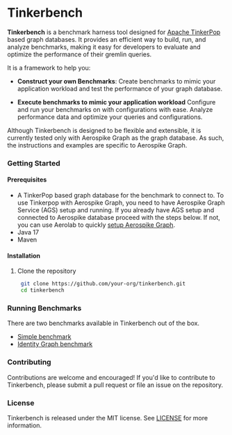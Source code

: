 # Tinkerbench

**Tinkerbench** is a benchmark harness tool designed for [Apache TinkerPop](https://tinkerpop.apache.org/) based graph databases. It provides an efficient way to build, run, and analyze benchmarks, making it easy for developers to evaluate and optimize the performance of their gremlin queries.

It is a framework to help you:

* **Construct your own Benchmarks**: Create benchmarks to mimic your application workload and test the performance of your graph database.

* **Execute benchmarks to mimic your application workload** Configure and run your benchmarks on with  configurations with ease. Analyze performance data and optimize your queries and configurations. 


Although Tinkerbench is designed to be flexible and extensible, it is currently tested only with Aerospike Graph as the graph database. As such, the instructions and examples are specific to Aerospike Graph.

### **Getting Started**

#### **Prerequisites**
* A TinkerPop based graph database for the benchmark to connect to. 
To use Tinkerpop with Aerospike Graph, you need to have Aerospike Graph Service (AGS) setup and running.
   If you already have AGS setup and connected to Aerospike database proceed with the steps below.
   If not, you can use Aerolab to quickly [setup Aerospike Graph](setup_aerospike_graph.md).
* Java 17
* Maven

#### **Installation**
1. Clone the repository
   ```bash
    git clone https://github.com/your-org/tinkerbench.git
    cd tinkerbench

### **Running Benchmarks**
There are two benchmarks available in Tinkerbench out of the box. 
- [Simple benchmark](simple_bm.md)
- [Identity Graph benchmark](identity_bm.md)

### **Contributing**

Contributions are welcome and encouraged! If you'd like to contribute to Tinkerbench, please submit a pull request or file an issue on the repository.

### **License**

Tinkerbench is released under the MIT license. See [LICENSE](LICENSE) for more information.
